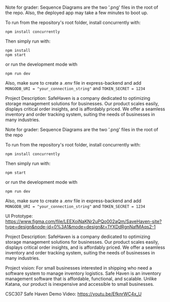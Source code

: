 Note for grader: Sequence Diagrams are the two '.png' files in the root of the repo. Also, the deployed app may take a few minutes to boot up.

To run from the repository's root folder, install concurrently with:

```
npm install concurrently
```

Then simply run with:

```
npm install
npm start
```

or run the development mode with

```
npm run dev
```

Also, make sure to create a .env file in express-backend and add
`MONGODB_URI = "your_connection_string"`
and
`TOKEN_SECRET = 1234`

Project Description:
SafeHaven is a company dedicated to optimizing storage management solutions for businesses. Our product scales easily, displays critical order insights, and is affordably priced.
We offer a seamless inventory and order tracking system, suiting the needs of businesses in many industries.


Note for grader: Sequence Diagrams are the two '.png' files in the root of the repo

To run from the repository's root folder, install concurrently with:

```
npm install concurrently
```

Then simply run with:

```
npm start
```

or run the development mode with

```
npm run dev
```

Also, make sure to create a .env file in express-backend and add
`MONGODB_URI = "your_connection_string"`
and
`TOKEN_SECRET = 1234`

UI Prototype: https://www.figma.com/file/LEEXoiNaKNr2uPQo002aQm/SaveHaven-site?type=design&node-id=0%3A1&mode=design&t=1YXDdRgnNafMAqs2-1

Project Description:
SafeHaven is a company dedicated to optimizing storage management solutions for businesses. Our product scales easily, displays critical order insights, and is affordably priced.
We offer a seamless inventory and order tracking system, suiting the needs of businesses in many industries.

Project vision: 
For small businesses interested in shipping who need a software system to manage inventory logistics. Safe Haven is an inventory management software that is affordable, functional, and scalable. Unlike Katana, our product is inexpensive and accessible to small businesses.



CSC307 Safe Haven Demo Video:
https://youtu.be/EfknrWC4x_U
